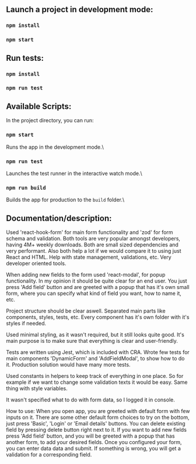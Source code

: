 ## Launch a project in development mode:

### `npm install`

### `npm start`

## Run tests:

### `npm install`

### `npm run test`

## Available Scripts:

In the project directory, you can run:

### `npm start`

Runs the app in the development mode.\

### `npm run test`

Launches the test runner in the interactive watch mode.\

### `npm run build`

Builds the app for production to the `build` folder.\

## Documentation/description:

Used 'react-hook-form' for main form functionality and 'zod' for form schema and validation.
Both tools are very popular amongst developers, having 4M+ weekly downloads. Both are small sized dependencies and very performant.
Also both help a lot if we would compare it to using just React and HTML. Help with state management, validations, etc. Very developer oriented tools.

When adding new fields to the form used 'react-modal', for popup functionality. In my opinion it should be quite clear for an end user.
You just press 'Add field' button and are greeted with a popup that has it's own small form, where you can specify what kind of field you want, how to name it, etc.

Project structure should be clear aswell. Separated main parts like components, styles, tests, etc. Every component has it's own folder with it's styles if needed.

Used minimal styling, as it wasn't required, but it still looks quite good. It's main purpose is to make sure that everything is clear and user-friendly.

Tests are written using Jest, which is included with CRA. Wrote few tests for main components 'DynamicForm' and 'AddFieldModal', to show how to do it. Production solution would have many more tests.

Used constants in helpers to keep track of everything in one place. So for example if we want to change some validation texts it would be easy. Same thing with style variables.

It wasn't specified what to do with form data, so I logged it in console.

How to use:
When you open app, you are greeted with default form with few inputs on it. There are some other default form choices to try on the bottom, just press 'Basic', 'Login' or 'Email details' buttons.
You can delete existing field by pressing delete button right next to it. If you want to add new fields press 'Add field' button, and you will be greeted with a popup that has another form, to add your desired fields.
Once you configured your form, you can enter data data and submit. If something is wrong, you will get a validation for a corresponding field.
